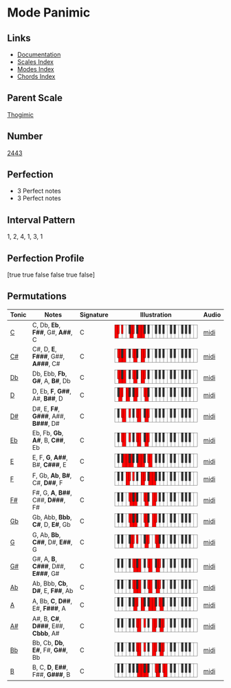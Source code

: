 # Mode Panimic

## Links

- [Documentation](index.md)
- [Scales Index](Scales.md)
- [Modes Index](Modes.md)
- [Chords Index](Chords.md)

## Parent Scale

[Thogimic](ScaleThogimic.md)

## Number

[2443](https://ianring.com/musictheory/scales/2443)

## Perfection

- 3 Perfect notes
- 3 Perfect notes

## Interval Pattern

1, 2, 4, 1, 3, 1

## Perfection Profile

[true true false false true false]

## Permutations

| Tonic | Notes | Signature | Illustration | Audio |
|-------|-------|-----------|--------------|-------|
| [C](ModeCNaturalPanimic.md) | C, Db, **Eb**, **F##**, G#, **A##**, C | C | ![CNaturalPanimic](ModeCNaturalPanimic.png) | [midi](https://github.com/edipermadi/music/blob/main/docs/ModeCNaturalPanimic.mid?raw=true) |
| [C#](ModeCSharpPanimic.md) | C#, D, **E**, **F###**, G##, **A###**, C# | C | ![CSharpPanimic](ModeCSharpPanimic.png) | [midi](https://github.com/edipermadi/music/blob/main/docs/ModeCSharpPanimic.mid?raw=true) |
| [Db](ModeDFlatPanimic.md) | Db, Ebb, **Fb**, **G#**, A, **B#**, Db | C | ![DFlatPanimic](ModeDFlatPanimic.png) | [midi](https://github.com/edipermadi/music/blob/main/docs/ModeDFlatPanimic.mid?raw=true) |
| [D](ModeDNaturalPanimic.md) | D, Eb, **F**, **G##**, A#, **B##**, D | C | ![DNaturalPanimic](ModeDNaturalPanimic.png) | [midi](https://github.com/edipermadi/music/blob/main/docs/ModeDNaturalPanimic.mid?raw=true) |
| [D#](ModeDSharpPanimic.md) | D#, E, **F#**, **G###**, A##, **B###**, D# | C | ![DSharpPanimic](ModeDSharpPanimic.png) | [midi](https://github.com/edipermadi/music/blob/main/docs/ModeDSharpPanimic.mid?raw=true) |
| [Eb](ModeEFlatPanimic.md) | Eb, Fb, **Gb**, **A#**, B, **C##**, Eb | C | ![EFlatPanimic](ModeEFlatPanimic.png) | [midi](https://github.com/edipermadi/music/blob/main/docs/ModeEFlatPanimic.mid?raw=true) |
| [E](ModeENaturalPanimic.md) | E, F, **G**, **A##**, B#, **C###**, E | C | ![ENaturalPanimic](ModeENaturalPanimic.png) | [midi](https://github.com/edipermadi/music/blob/main/docs/ModeENaturalPanimic.mid?raw=true) |
| [F](ModeFNaturalPanimic.md) | F, Gb, **Ab**, **B#**, C#, **D##**, F | C | ![FNaturalPanimic](ModeFNaturalPanimic.png) | [midi](https://github.com/edipermadi/music/blob/main/docs/ModeFNaturalPanimic.mid?raw=true) |
| [F#](ModeFSharpPanimic.md) | F#, G, **A**, **B##**, C##, **D###**, F# | C | ![FSharpPanimic](ModeFSharpPanimic.png) | [midi](https://github.com/edipermadi/music/blob/main/docs/ModeFSharpPanimic.mid?raw=true) |
| [Gb](ModeGFlatPanimic.md) | Gb, Abb, **Bbb**, **C#**, D, **E#**, Gb | C | ![GFlatPanimic](ModeGFlatPanimic.png) | [midi](https://github.com/edipermadi/music/blob/main/docs/ModeGFlatPanimic.mid?raw=true) |
| [G](ModeGNaturalPanimic.md) | G, Ab, **Bb**, **C##**, D#, **E##**, G | C | ![GNaturalPanimic](ModeGNaturalPanimic.png) | [midi](https://github.com/edipermadi/music/blob/main/docs/ModeGNaturalPanimic.mid?raw=true) |
| [G#](ModeGSharpPanimic.md) | G#, A, **B**, **C###**, D##, **E###**, G# | C | ![GSharpPanimic](ModeGSharpPanimic.png) | [midi](https://github.com/edipermadi/music/blob/main/docs/ModeGSharpPanimic.mid?raw=true) |
| [Ab](ModeAFlatPanimic.md) | Ab, Bbb, **Cb**, **D#**, E, **F##**, Ab | C | ![AFlatPanimic](ModeAFlatPanimic.png) | [midi](https://github.com/edipermadi/music/blob/main/docs/ModeAFlatPanimic.mid?raw=true) |
| [A](ModeANaturalPanimic.md) | A, Bb, **C**, **D##**, E#, **F###**, A | C | ![ANaturalPanimic](ModeANaturalPanimic.png) | [midi](https://github.com/edipermadi/music/blob/main/docs/ModeANaturalPanimic.mid?raw=true) |
| [A#](ModeASharpPanimic.md) | A#, B, **C#**, **D###**, E##, **Cbbb**, A# | C | ![ASharpPanimic](ModeASharpPanimic.png) | [midi](https://github.com/edipermadi/music/blob/main/docs/ModeASharpPanimic.mid?raw=true) |
| [Bb](ModeBFlatPanimic.md) | Bb, Cb, **Db**, **E#**, F#, **G##**, Bb | C | ![BFlatPanimic](ModeBFlatPanimic.png) | [midi](https://github.com/edipermadi/music/blob/main/docs/ModeBFlatPanimic.mid?raw=true) |
| [B](ModeBNaturalPanimic.md) | B, C, **D**, **E##**, F##, **G###**, B | C | ![BNaturalPanimic](ModeBNaturalPanimic.png) | [midi](https://github.com/edipermadi/music/blob/main/docs/ModeBNaturalPanimic.mid?raw=true) |
